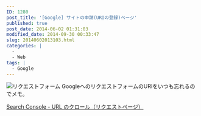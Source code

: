 ```yaml
---
ID: 1280
post_title: '[Google] サイトの申請(URIの登録)ページ'
published: true
post_date: 2014-06-02 01:31:03
modified_date: 2014-09-30 00:33:47
slug: 20140602013103.html
categories: |
  -
  - Web
tags: |
  - Google
---
```

<img src="[cfview name='img_1']" class="img-thumbnail" alt="リクエストフォーム">
GoogleへのリクエストフォームのURIをいつも忘れるのでメモ。

<a href="https://www.google.com/webmasters/tools/submit-url?hl=ja">Search Console - URL のクロール（リクエストページ）</a>